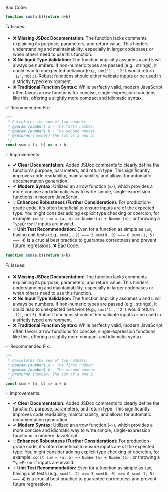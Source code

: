  Bad Code:
```javascript
function sum(a,b){return a+b}
```

🔍 Issues:
*   ❌ **Missing JSDoc Documentation:** The function lacks comments explaining its purpose, parameters, and return value. This hinders understanding and maintainability, especially in larger codebases or when others need to use this function.
*   ❌ **No Input Type Validation:** The function implicitly assumes `a` and `b` will always be numbers. If non-numeric types are passed (e.g., strings), it could lead to unexpected behavior (e.g., `sum('1', '2')` would return `'12'`, not `3`). Robust functions should either validate inputs or be used in a strictly typed environment.
*   ❌ **Traditional Function Syntax:** While perfectly valid, modern JavaScript often favors arrow functions for concise, single-expression functions like this, offering a slightly more compact and idiomatic syntax.

✅ Recommended Fix:
```javascript
/**
 * Calculates the sum of two numbers.
 * @param {number} a - The first number.
 * @param {number} b - The second number.
 * @returns {number} The sum of a and b.
 */
const sum = (a, b) => a + b;
```

💡 Improvements:
*   ✔ **Clear Documentation:** Added JSDoc comments to clearly define the function's purpose, parameters, and return type. This significantly improves code readability, maintainability, and allows for automatic documentation generation.
*   ✔ **Modern Syntax:** Utilized an arrow function (`=>`), which provides a more concise and idiomatic way to write simple, single-expression functions in modern JavaScript.      
*   💡 **Enhanced Robustness (Further Consideration):** For production-grade code, it's often beneficial to ensure inputs are of the expected type. You might consider adding explicit type checking or coercion, for example: `const sum = (a, b) => Number(a) + Number(b);` or throwing a `TypeError` if inputs are invalid.
*   💡 **Unit Test Recommendation:** Even for a function as simple as `sum`, having unit tests (e.g., `sum(1, 2) === 3`, `sum(0, 0) === 0`, `sum(-1, 5) === 4`) is a crucial best practice to guarantee correctness and prevent future regressions.
❌ Bad Code:
```javascript
function sum(a,b){return a+b}
```

🔍 Issues:
*   ❌ **Missing JSDoc Documentation:** The function lacks comments explaining its purpose, parameters, and return value. This hinders understanding and maintainability, especially in larger codebases or when others need to use this function.
*   ❌ **No Input Type Validation:** The function implicitly assumes `a` and `b` will always be numbers. If non-numeric types are passed (e.g., strings), it could lead to unexpected behavior (e.g., `sum('1', '2')` would return `'12'`, not `3`). Robust functions should either validate inputs or be used in a strictly typed environment.
*   ❌ **Traditional Function Syntax:** While perfectly valid, modern JavaScript often favors arrow functions for concise, single-expression functions like this, offering a slightly more compact and idiomatic syntax.

✅ Recommended Fix:
```javascript
/**
 * Calculates the sum of two numbers.
 * @param {number} a - The first number.
 * @param {number} b - The second number.
 * @returns {number} The sum of a and b.
 */
const sum = (a, b) => a + b;
```

💡 Improvements:
*   ✔ **Clear Documentation:** Added JSDoc comments to clearly define the function's purpose, parameters, and return type. This significantly improves code readability, maintainability, and allows for automatic documentation generation.
*   ✔ **Modern Syntax:** Utilized an arrow function (`=>`), which provides a more concise and idiomatic way to write simple, single-expression functions in modern JavaScript.      
*   💡 **Enhanced Robustness (Further Consideration):** For production-grade code, it's often beneficial to ensure inputs are of the expected type. You might consider adding explicit type checking or coercion, for example: `const sum = (a, b) => Number(a) + Number(b);` or throwing a `TypeError` if inputs are invalid.
*   💡 **Unit Test Recommendation:** Even for a function as simple as `sum`, having unit tests (e.g., `sum(1, 2) === 3`, `sum(0, 0) === 0`, `sum(-1, 5) === 4`) is a crucial best practice to guarantee correctness and prevent future regressions.
